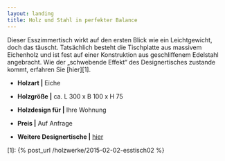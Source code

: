 ```yaml
---
layout: landing
title: Holz und Stahl in perfekter Balance
---
```


Dieser Esszimmertisch wirkt auf den ersten Blick wie ein Leichtgewicht, doch das täuscht.
Tatsächlich besteht die Tischplatte aus massivem Eichenholz und ist fest auf einer
Konstruktion aus geschliffenem Edelstahl angebracht.
Wie der „schwebende Effekt“ des Designertisches zustande kommt,
erfahren Sie [hier][1].

- **Holzart \|** Eiche
- **Holzgröße \|** ca. L 300 x B 100 x H 75
- **Holzdesign für \|** Ihre Wohnung
- **Preis \|** Auf Anfrage

- **Weitere Designertische \|** <a href="{{ site.baseurl }}/holzwerke">hier</a>

[1]: {% post_url /holzwerke/2015-02-02-esstisch02 %}
